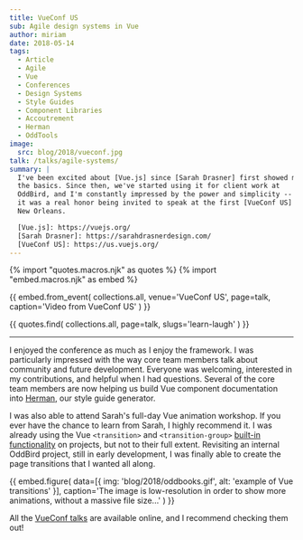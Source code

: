```yaml
---
title: VueConf US
sub: Agile design systems in Vue
author: miriam
date: 2018-05-14
tags:
  - Article
  - Agile
  - Vue
  - Conferences
  - Design Systems
  - Style Guides
  - Component Libraries
  - Accoutrement
  - Herman
  - OddTools
image:
  src: blog/2018/vueconf.jpg
talk: /talks/agile-systems/
summary: |
  I've been excited about [Vue.js] since [Sarah Drasner] first showed me
  the basics. Since then, we've started using it for client work at
  OddBird, and I'm constantly impressed by the power and simplicity -- so
  it was a real honor being invited to speak at the first [VueConf US] in
  New Orleans.

  [Vue.js]: https://vuejs.org/
  [Sarah Drasner]: https://sarahdrasnerdesign.com/
  [VueConf US]: https://us.vuejs.org/
---
```


{% import "quotes.macros.njk" as quotes %}
{% import "embed.macros.njk" as embed %}

{{ embed.from_event(
  collections.all,
  venue='VueConf US',
  page=talk,
  caption='Video from VueConf US'
) }}

{{ quotes.find(
  collections.all,
  page=talk,
  slugs='learn-laugh'
) }}

------

I enjoyed the conference as much as I enjoy the framework. I was
particularly impressed with the way core team members talk about
community and future development. Everyone was welcoming, interested in
my contributions, and helpful when I had questions. Several of the core
team members are now helping us build Vue component documentation into
[Herman], our style guide generator.

I was also able to attend Sarah's full-day Vue animation workshop. If
you ever have the chance to learn from Sarah, I highly recommend it. I
was already using the Vue `<transition>` and `<transition-group>`
[built-in functionality] on projects, but not to their full extent.
Revisiting an internal OddBird project, still in early development, I
was finally able to create the page transitions that I wanted all along.

{{ embed.figure(
  data=[{
    img: 'blog/2018/oddbooks.gif',
    alt: 'example of Vue transitions'
  }],
  caption='The image is low-resolution in order to show more animations, without a massive file size...'
) }}

All the [VueConf talks] are available online, and I recommend checking
them out!

[Herman]: /herman/
[built-in functionality]: https://vuejs.org/guide/built-ins/transition.html
[VueConf talks]: https://www.vuemastery.com/conferences/vueconf-us-2018/
